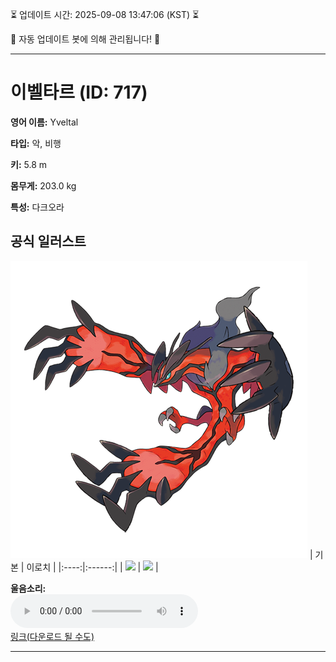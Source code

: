 
⏳ 업데이트 시간: 2025-09-08 13:47:06 (KST) ⏳

🤖 자동 업데이트 봇에 의해 관리됩니다! 🤖

---

# 이벨타르 (ID: 717)
**영어 이름:** Yveltal

**타입:** 악, 비행

**키:** 5.8 m

**몸무게:** 203.0 kg

**특성:** 다크오라

## 공식 일러스트
![](https://raw.githubusercontent.com/PokeAPI/sprites/master/sprites/pokemon/other/official-artwork/717.png)
| 기본 | 이로치 |
|:----:|:------:|
| <img src="http://play.pokemonshowdown.com/sprites/ani/yveltal.gif" width="200"> | <img src="http://play.pokemonshowdown.com/sprites/ani-shiny/yveltal.gif" width="200"> |

**울음소리:**<br><audio controls src="https://raw.githubusercontent.com/PokeAPI/cries/main/cries/pokemon/latest/717.ogg"></audio><br> [링크(다운로드 될 수도)](https://raw.githubusercontent.com/PokeAPI/cries/main/cries/pokemon/latest/717.ogg)


---
